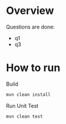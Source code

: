 # Overview
Questions are done:
- q1
- q3

# How to run

Build

```bash
mvn clean install
```

Run Unit Test
```bash
mvn clean test
```
